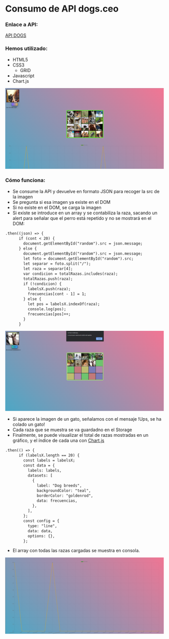 # Consumo de API dogs.ceo

### Enlace a API:

[API DOGS](https://dog.ceo)

### Hemos utilizado:

- HTML5
- CSS3
  - GRID
- Javascript
- Chart.js

![shoot_1](./img/shoot_2.png)

### Cómo funciona:

- Se consume la API y devuelve en formato JSON para recoger la src de la imagen
- Se pregunta si esa imagen ya existe en el DOM
- Si no existe en el DOM, se carga la imagen
- Si existe se introduce en un array y se contabiliza la raza, sacando un alert para señalar que el perro está repetido y no se mostrará en el DOM:
```
.then((json) => {
      if (cont < 20) {
        document.getElementById("random").src = json.message;
      } else {
        document.getElementById("random").src = json.message;
        let foto = document.getElementById("random").src;
        let separar = foto.split("/");
        let raza = separar[4];
        var condicion = totalRazas.includes(raza);
        totalRazas.push(raza);
        if (!condicion) {
          labelsX.push(raza);
          frecuencias[cont - 1] = 1;
        } else {
          let pos = labelsX.indexOf(raza);
          console.log(pos);
          frecuencias[pos]++;
        }
      }
```
![shoot_1](./img/shoot_1.png)


- Si aparece la imagen de un gato, señalamos con el mensaje !Ups, se ha colado un gato!
- Cada raza que se muestra se va guardadno en el Storage
- Finalmente, se puede visualizar el total de razas mostradas en un gráfico, y el índice de cada una con [Chart.js](https://www.chartjs.org/)
```
.then(() => {
      if (labelsX.length == 20) {
        const labels = labelsX;
        const data = {
          labels: labels,
          datasets: [
            {
              label: "Dog breeds",
              backgroundColor: "teal",
              borderColor: "goldenrod",
              data: frecuencias,
            },
          ],
        };
        const config = {
          type: "line",
          data: data,
          options: {},
        };
```
- El array con todas las razas cargadas se muestra en consola.

![shoot_1](./img/shoot_3.png)

